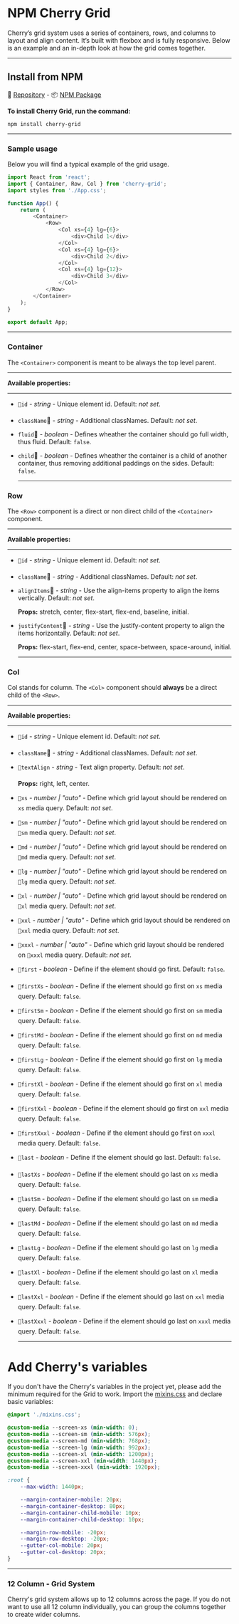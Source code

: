 # NPM Cherry Grid

Cherry’s grid system uses a series of containers, rows, and columns to layout and align content. It’s built with flexbox and is fully responsive. Below is an example and an in-depth look at how the grid comes together.

---

## Install from NPM
💾 [Repository](https://github.com/DEEP-IMPACT-AG/cherry-grid) - 📦 [NPM Package](https://www.npmjs.com/package/cherry-grid)

**To install Cherry Grid, run the command:**
```
npm install cherry-grid
```

  ***

### Sample usage
Below you will find a typical example of the grid usage.
```javascript
import React from 'react';
import { Container, Row, Col } from 'cherry-grid';
import styles from './App.css';

function App() {
	return (
		<Container>
			<Row>
				<Col xs={4} lg={6}>
					<div>Child 1</div>
				</Col>
				<Col xs={4} lg={6}>
					<div>Child 2</div>
				</Col>
				<Col xs={4} lg={12}>
					<div>Child 3</div>
				</Col>
			</Row>
		</Container>
	);
}

export default App;
```

  ***

### Container
The `<Container>` component is meant to be always the top level parent.
  ***
**Available properties:**
  ***
- `id` - *string* - Unique element id. Default: *not set*.
- `className` - *string* - Additional classNames. Default: *not set*.
- `fluid` - *boolean* - Defines wheather the container should go full width, thus fluid. Default: `false`.
- `child` - *boolean* - Defines wheather the container is a child of another container, thus removing additional paddings on the sides. Default: `false`.


  ***

### Row
The `<Row>` component is a direct or non direct child of the `<Container>` component.
  ***
**Available properties:**
  ***
- `id` - *string* - Unique element id. Default: *not set*.
- `className` - *string* - Additional classNames. Default: *not set*.
- `alignItems` - *string* - Use the align-items property to align the items vertically. Default: *not set*.

	**Props:** stretch, center, flex-start, flex-end, baseline, initial.
- `justifyContent` - *string* - Use the justify-content property to align the items horizontally. Default: *not set*.

	**Props:** flex-start, flex-end, center, space-between, space-around, initial.


  ***

### Col
Col stands for column. The `<Col>` component should **always** be a direct child of the `<Row>`.
  ***
**Available properties:**
  ***
- `id` - *string* - Unique element id. Default: *not set*.
- `className` - *string* - Additional classNames. Default: *not set*.
- `textAlign` - *string* - Text align property. Default: *not set*.

	**Props:** right, left, center.
- `xs` - *number | "auto"* - Define which grid layout should be rendered on `xs` media query. Default: *not set*.
- `sm` - *number | "auto"* - Define which grid layout should be rendered on `sm` media query. Default: *not set*.
- `md` - *number | "auto"* - Define which grid layout should be rendered on `md` media query. Default: *not set*.
- `lg` - *number | "auto"* - Define which grid layout should be rendered on `lg` media query. Default: *not set*.
- `xl` - *number | "auto"* - Define which grid layout should be rendered on `xl` media query. Default: *not set*.
- `xxl` - *number | "auto"* - Define which grid layout should be rendered on `xxl` media query. Default: *not set*.
- `xxxl` - *number | "auto"* - Define which grid layout should be rendered on `xxxl` media query. Default: *not set*.
- `first` - *boolean* - Define if the element should go first. Default: `false`.
- `firstXs` - *boolean* - Define if the element should go first on `xs` media query. Default: `false`.
- `firstSm` - *boolean* - Define if the element should go first on `sm` media query. Default: `false`.
- `firstMd` - *boolean* - Define if the element should go first on `md` media query. Default: `false`.
- `firstLg` - *boolean* - Define if the element should go first on `lg` media query. Default: `false`.
- `firstXl` - *boolean* - Define if the element should go first on `xl` media query. Default: `false`.
- `firstXxl` - *boolean* - Define if the element should go first on `xxl` media query. Default: `false`.
- `firstXxxl` - *boolean* - Define if the element should go first on `xxxl` media query. Default: `false`.
- `last` - *boolean* - Define if the element should go last. Default: `false`.
- `lastXs` - *boolean* - Define if the element should go last on `xs` media query. Default: `false`.
- `lastSm` - *boolean* - Define if the element should go last on `sm` media query. Default: `false`.
- `lastMd` - *boolean* - Define if the element should go last on `md` media query. Default: `false`.
- `lastLg` - *boolean* - Define if the element should go last on `lg` media query. Default: `false`.
- `lastXl` - *boolean* - Define if the element should go last on `xl` media query. Default: `false`.
- `lastXxl` - *boolean* - Define if the element should go last on `xxl` media query. Default: `false`.
- `lastXxxl` - *boolean* - Define if the element should go last on `xxxl` media query. Default: `false`.


  ***

# Add Cherry's variables
If you don't have the Cherry's variables in the project yet, please add the minimum required for the Grid to work.
Import the [mixins.css](https://raw.githubusercontent.com/DEEP-IMPACT-AG/cherry/master/src/assets/css/mixins.css) and declare basic variables:
```css
@import './mixins.css';

@custom-media --screen-xs (min-width: 0);
@custom-media --screen-sm (min-width: 576px);
@custom-media --screen-md (min-width: 768px);
@custom-media --screen-lg (min-width: 992px);
@custom-media --screen-xl (min-width: 1200px);
@custom-media --screen-xxl (min-width: 1440px);
@custom-media --screen-xxxl (min-width: 1920px);

:root {
	--max-width: 1440px;

	--margin-container-mobile: 20px;
	--margin-container-desktop: 80px;
	--margin-container-child-mobile: 10px;
	--margin-container-child-desktop: 10px;

	--margin-row-mobile: -20px;
	--margin-row-desktop: -20px;
	--gutter-col-mobile: 20px;
	--gutter-col-desktop: 20px;
}
```

  ***

### 12 Column - Grid System
Cherry's grid system allows up to 12 columns across the page.
If you do not want to use all 12 column individually, you can group the columns together to create wider columns.
